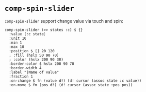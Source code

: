 # `comp-spin-slider`

`comp-spin-slider` support change value via touch and spin:

```cirru
comp-spin-slider (>> states :c) $ {}
  :value (:c state)
  :unit 10
  :min 1
  :max 10
  :position $ [] 20 120
  ; :fill (hslx 50 90 70)
  ; :color (hslx 200 90 30)
  :border-color $ hslx 200 90 70
  :border-width 4
  :label "|Name of value"
  :fraction 1
  :on-change $ fn (value d!) (d! cursor (assoc state :c value))
  :on-move $ fn (pos d!) (d! cursor (assoc state :pos pos))
```
